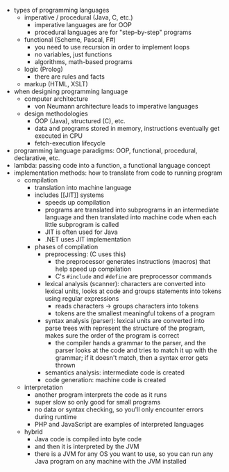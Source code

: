 - types of programming languages
    - imperative / procedural (Java, C, etc.)
        - imperative languages are for OOP
        - procedural languages are for "step-by-step" programs
    - functional (Scheme, Pascal, F#)
        - you need to use recursion in order to implement loops
        - no variables, just functions
        - algorithms, math-based programs
    - logic (Prolog)
        - there are rules and facts
    - markup (HTML, XSLT)
- when designing programming language
    - computer architecture
        - von Neumann architecture leads to imperative languages
    - design methodologies
        - OOP (Java), structured (C), etc.
        - data and programs stored in memory, instructions eventually get executed in CPU
        - fetch-execution lifecycle
- programming language paradigms: OOP, functional, procedural, declarative, etc.
- lambda: passing code into a function, a functional language concept
- implementation methods: how to translate from code to running program
    - compilation
        - translation into machine language
        - includes [[JIT]] systems
            - speeds up compilation
            - programs are translated into subprograms in an intermediate language and then translated into machine code when each little subprogram is called
            - JIT is often used for Java
            - .NET uses JIT implementation
        - phases of compilation
            - preprocessing: (C uses this)
                - the preprocessor generates instructions (macros) that help speed up compilation
                - C's `#include` and `#define` are preprocessor commands
            - lexical analysis (scanner): characters are converted into lexical units, looks at code and groups statements into tokens using regular expressions
                - reads characters -> groups characters into tokens
                - tokens are the smallest meaningful tokens of a program
            - syntax analysis (parser): lexical units are converted into parse trees with represent the structure of the program, makes sure the order of the program is correct
                - the compiler hands a grammar to the parser, and the parser looks at the code and tries to match it up with the grammar; if it doesn't match, then a syntax error gets thrown
            - semantics analysis: intermediate code is created
            - code generation: machine code is created
    - interpretation
        - another program interprets the code as it runs
        - super slow so only good for small programs
        - no data or syntax checking, so you'll only encounter errors during runtime
        - PHP and JavaScript are examples of interpreted languages
    - hybrid
        - Java code is compiled into byte code
        - and then it is interpreted by the JVM
        - there is a JVM for any OS you want to use, so you can run any Java program on any machine with the JVM installed
